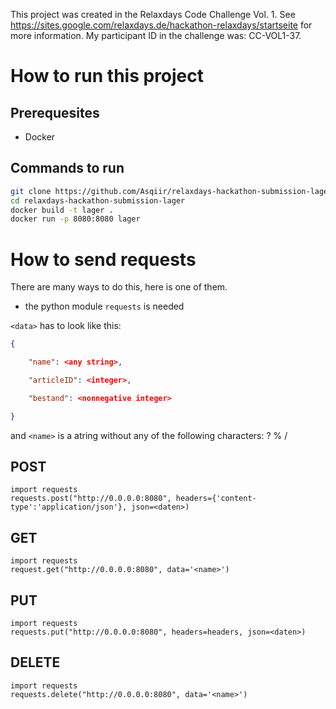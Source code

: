 This project was created in the Relaxdays Code Challenge Vol. 1. See https://sites.google.com/relaxdays.de/hackathon-relaxdays/startseite for more information. My participant ID in the challenge was: CC-VOL1-37.

# How to run this project

## Prerequesites

* Docker

## Commands to run

```bash
git clone https://github.com/Asqiir/relaxdays-hackathon-submission-lager.git
cd relaxdays-hackathon-submission-lager
docker build -t lager .
docker run -p 8080:8080 lager
```

# How to send requests 

There are many ways to do this, here is one of them.

* the python module `requests` is needed

`<data>` has to look like this:
```json
{

	"name": <any string>,

	"articleID": <integer>,

	"bestand": <nonnegative integer>

}
```

and `<name>` is a atring without any of the following characters: ? % /


## POST
```python3
import requests
requests.post("http://0.0.0.0:8080", headers={'content-type':'application/json'}, json=<daten>)
```
## GET
```python3
import requests
request.get("http://0.0.0.0:8080", data='<name>')
```
## PUT
```python3
import requests
requests.put("http://0.0.0.0:8080", headers=headers, json=<daten>)
```

## DELETE
```python3
import requests
requests.delete("http://0.0.0.0:8080", data='<name>')
```
